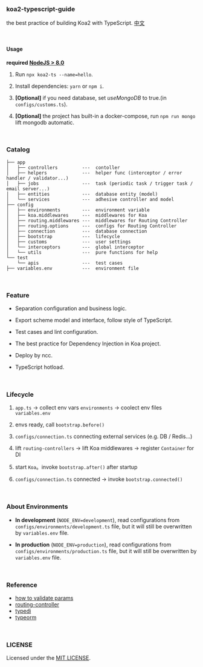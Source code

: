 ### koa2-typescript-guide
the best practice of building Koa2 with TypeScript. [中文](/README_CN.md)

<br>

#### Usage
**required [NodeJS > 8.0](https://nodejs.org/)**

1. Run `npx koa2-ts --name=hello`.

2. Install dependencies: `yarn` or `npm i`.

3. **[Optional]** if you need database, set *useMongoDB* to true.(in `configs/customs.ts`).

4. **[Optional]** the project has built-in a docker-compose, run `npm run mongo` lift mongodb automatic.
<br>

### Catalog

```
├── app
│   ├── controllers         ---  contoller
│   ├── helpers             ---  helper func (interceptor / error handler / validator...)
│   ├── jobs                ---  task (periodic task / trigger task / email server...)
│   ├── entities            ---  database entity (model)
│   └── services            ---  adhesive controller and model
├── config
│   ├── environments        ---  environment variable
│   ├── koa.middlewares     ---  middlewares for Koa
│   ├── routing.middlewares ---  middlewares for Routing Controller
│   ├── routing.options     ---  configs for Routing Controller
│   ├── connection          ---  database connection
│   ├── bootstrap           ---  lifecycle
│   ├── customs             ---  user settings
│   └── interceptors        ---  global interceptor
│   └── utils               ---  pure functions for help
└── test
    └── apis                ---  test cases
├── variables.env           ---  environment file
```

<br>

### Feature

- Separation configuration and business logic.

- Export scheme model and interface, follow style of TypeScript.

- Test cases and lint configuration.

- The best practice for Dependency Injection in Koa project.

- Deploy by ncc.

- TypeScript hotload.

<br>

### Lifecycle

  1. `app.ts` -> collect env vars `environments` -> coolect env files `variables.env`
    
  2. envs ready, call `bootstrap.before()`
  
  3. `configs/connection.ts` connecting external services (e.g. DB / Redis...)
  
  4. lift `routing-controllers` -> lift Koa middlewares -> register `Container` for DI
  
  5. start `Koa`。invoke `bootstrap.after()` after startup
  
  6. `configs/connection.ts` connected -> invoke `bootstrap.connected()`

<br>

### About Environments

  - **In development** (`NODE_ENV=development`), read configurations from `configs/environments/development.ts` file, but it will still be overwritten by `variables.env` file.
  
  - **In production** (`NODE_ENV=production`), read configurations from `configs/environments/production.ts` file, but it will still be overwritten by `variables.env` file.

<br>

### Reference

- [how to validate params](https://github.com/typestack/class-validator)
- [routing-controller](https://github.com/typestack/routing-controllers)
- [typedi](https://github.com/typestack/typedi)
- [typeorm](https://github.com/typeorm/typeorm)

<br>

### LICENSE
Licensed under the [MIT LICENSE](https://github.com/zeit-ui/vue/blob/master/LICENSE).
